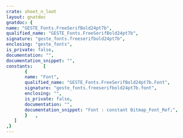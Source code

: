 ```yaml
---
crate: shoot_n_loot
layout: gnatdoc
gnatdoc: {
name: "GESTE_Fonts.FreeSerifBold24pt7b",
qualified_name: "GESTE_Fonts.FreeSerifBold24pt7b",
signature: "geste_fonts.freeserifbold24pt7b",
enclosing: "geste_fonts",
is_private: false,
documentation: "",
documentation_snippet: "",
constants:    [
       {
       name: "Font",
       qualified_name: "GESTE_Fonts.FreeSerifBold24pt7b.Font",
       signature: "geste_fonts.freeserifbold24pt7b.font",
       enclosing: "",
       is_private: false,
       documentation: "",
       documentation_snippet: "Font : constant Bitmap_Font_Ref;",
       }   ,
   ]
,}
---
```

